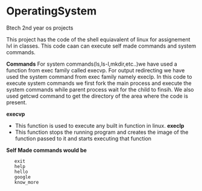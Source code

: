# OperatingSystem
Btech 2nd year os projects

This project has the code of the shell equiavalent of linux for assignement lvl in classes.
This code caan can execute self made commands and system commands.

__Commands__
For system commands(ls,ls-l,mkdir,etc..)we have used a function from exec family called execvp.
For output redirecting we have used the system command from exec family namely execlp.
In this code to execute system commands we first fork the main process and execute the system commands while parent process wait for the child to finsih.
We also used getcwd command to get the directory of the area where the code is present.

__execvp__
-   This function is used to execute any built in function in linux.
__execlp__
-   This function stops the running program and creates the image of the function passed to it and starts executing that function

__Self Made commands would be__
```
   exit
   help
   hello
   google
   know_more
```
